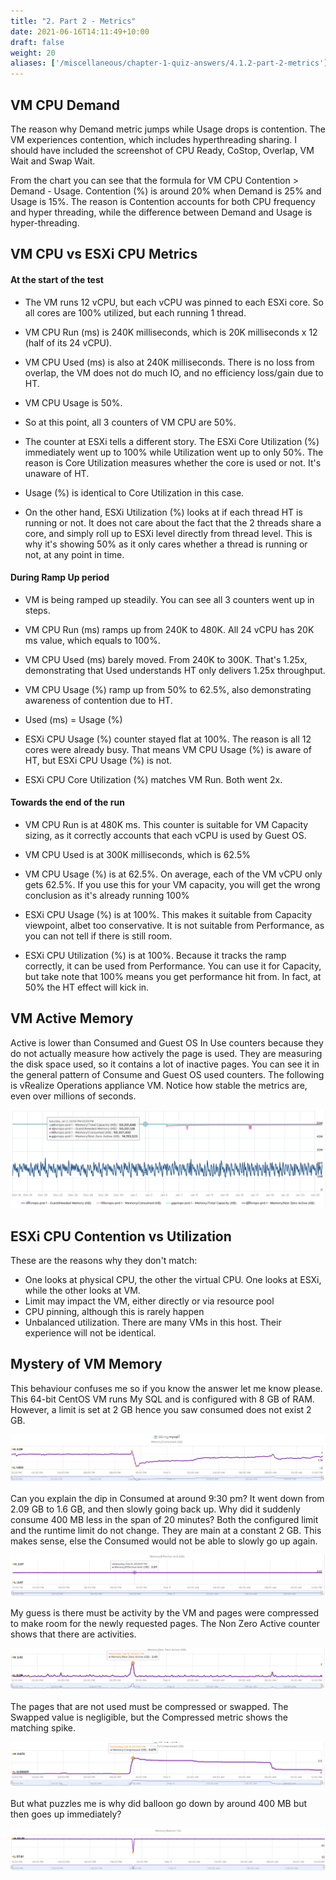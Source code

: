 ```yaml
---
title: "2. Part 2 - Metrics"
date: 2021-06-16T14:11:49+10:00
draft: false
weight: 20
aliases: ['/miscellaneous/chapter-1-quiz-answers/4.1.2-part-2-metrics']
---
```


## VM CPU Demand

The reason why Demand metric jumps while Usage drops is contention. The VM experiences contention, which includes hyperthreading sharing. I should have included the screenshot of CPU Ready, CoStop, Overlap, VM Wait and Swap Wait.

From the chart you can see that the formula for VM CPU Contention \> Demand - Usage. Contention (%) is around 20% when Demand is 25% and Usage is 15%. The reason is Contention accounts for both CPU frequency and hyper threading, while the difference between Demand and Usage is hyper-threading.

## VM CPU vs ESXi CPU Metrics

#### At the start of the test

- The VM runs 12 vCPU, but each vCPU was pinned to each ESXi core. So all cores are 100% utilized, but each running 1 thread.

- VM CPU Run (ms) is 240K milliseconds, which is 20K milliseconds x 12 (half of its 24 vCPU).

- VM CPU Used (ms) is also at 240K milliseconds. There is no loss from overlap, the VM does not do much IO, and no efficiency loss/gain due to HT.

- VM CPU Usage is 50%.

- So at this point, all 3 counters of VM CPU are 50%.

- The counter at ESXi tells a different story. The ESXi Core Utilization (%) immediately went up to 100% while Utilization went up to only 50%. The reason is Core Utilization measures whether the core is used or not. It's unaware of HT.

- Usage (%) is identical to Core Utilization in this case.

- On the other hand, ESXi Utilization (%) looks at if each thread HT is running or not. It does not care about the fact that the 2 threads share a core, and simply roll up to ESXi level directly from thread level. This is why it's showing 50% as it only cares whether a thread is running or not, at any point in time.

#### During Ramp Up period

- VM is being ramped up steadily. You can see all 3 counters went up in steps.

- VM CPU Run (ms) ramps up from 240K to 480K. All 24 vCPU has 20K ms value, which equals to 100%.

- VM CPU Used (ms) barely moved. From 240K to 300K. That's 1.25x, demonstrating that Used understands HT only delivers 1.25x throughput.

- VM CPU Usage (%) ramp up from 50% to 62.5%, also demonstrating awareness of contention due to HT.

- Used (ms) = Usage (%)

- ESXi CPU Usage (%) counter stayed flat at 100%. The reason is all 12 cores were already busy. That means VM CPU Usage (%) is aware of HT, but ESXi CPU Usage (%) is not.

- ESXi CPU Core Utilization (%) matches VM Run. Both went 2x.

#### Towards the end of the run

- VM CPU Run is at 480K ms. This counter is suitable for VM Capacity sizing, as it correctly accounts that each vCPU is used by Guest OS.

- VM CPU Used is at 300K milliseconds, which is 62.5%

- VM CPU Usage (%) is at 62.5%. On average, each of the VM vCPU only gets 62.5%. If you use this for your VM capacity, you will get the wrong conclusion as it's already running 100%

- ESXi CPU Usage (%) is at 100%. This makes it suitable from Capacity viewpoint, albet too conservative. It is not suitable from Performance, as you can not tell if there is still room.

- ESXi CPU Utilization (%) is at 100%. Because it tracks the ramp correctly, it can be used from Performance. You can use it for Capacity, but take note that 100% means you get performance hit from. In fact, at 50% the HT effect will kick in.

## VM Active Memory

Active is lower than Consumed and Guest OS In Use counters because they do not actually measure how actively the page is used. They are measuring the disk space used, so it contains a lot of inactive pages. You can see it in the general pattern of Consume and Guest OS used counters. The following is vRealize Operations appliance VM. Notice how stable the metrics are, even over millions of seconds.

![VM Active Memory](4.1.2-fig-1.png)

## ESXi CPU Contention vs Utilization

These are the reasons why they don't match:

- One looks at physical CPU, the other the virtual CPU. One looks at ESXi, while the other looks at VM.
- Limit may impact the VM, either directly or via resource pool
- CPU pinning, although this is rarely happen
- Unbalanced utilization. There are many VMs in this host. Their experience will not be identical.

## Mystery of VM Memory

This behaviour confuses me so if you know the answer let me know please. This 64-bit CentOS VM runs My SQL and is configured with 8 GB of RAM. However, a limit is set at 2 GB hence you saw consumed does not exist 2 GB.

![VM Consumed Memory](4.1.2-fig-2.png)

Can you explain the dip in Consumed at around 9:30 pm? It went down from 2.09 GB to 1.6 GB, and then slowly going back up. Why did it suddenly consume 400 MB less in the span of 20 minutes? Both the configured limit and the runtime limit do not change. They are main at a constant 2 GB. This makes sense, else the Consumed would not be able to slowly go up again.

![Effective Limit](4.1.2-fig-3.png)

My guess is there must be activity by the VM and pages were compressed to make room for the newly requested pages. The Non Zero Active counter shows that there are activities.

![Non-zero Active](4.1.2-fig-4.png)

The pages that are not used must be compressed or swapped. The Swapped value is negligible, but the Compressed metric shows the matching spike.

![Compressed](4.1.2-fig-5.png)

But what puzzles me is why did balloon go down by around 400 MB but then goes up immediately?

![Balloon](4.1.2-fig-6.png)
